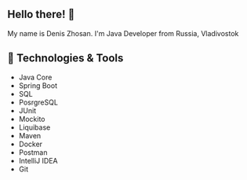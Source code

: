 ## Hello there! 👋
My name is Denis Zhosan. I'm Java Developer from Russia, Vladivostok

## 🔧 Technologies & Tools
* Java Core
* Spring Boot
* SQL
* PosrgreSQL
* JUnit
* Mockito
* Liquibase
* Maven
* Docker
* Postman
* IntelliJ IDEA
* Git

<!--
**ZhosanDenis/ZhosanDenis** is a ✨ _special_ ✨ repository because its `README.md` (this file) appears on your GitHub profile.

Here are some ideas to get you started:

- 🔭 I’m currently working on ...
- 🌱 I’m currently learning ...
- 👯 I’m looking to collaborate on ...
- 🤔 I’m looking for help with ...
- 💬 Ask me about ...
- 📫 How to reach me: ...
- 😄 Pronouns: ...
- ⚡ Fun fact: ...
-->
